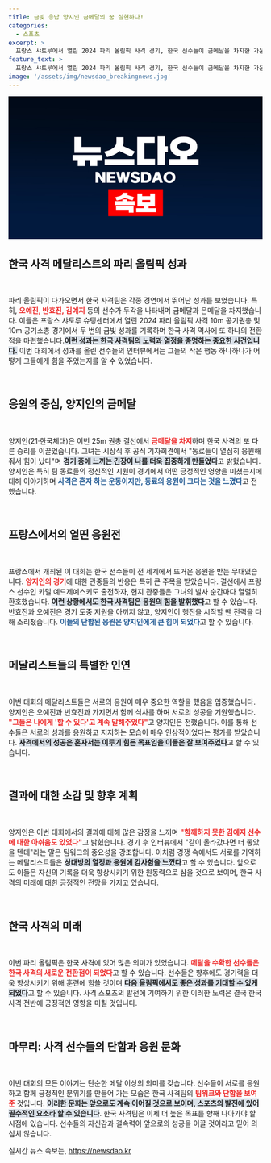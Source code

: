 ```yaml
---
title: 금빛 응답 양지인 금메달의 꿈 실현하다!
categories:
  - 스포츠
excerpt: >
  프랑스 샤토루에서 열린 2024 파리 올림픽 사격 경기, 한국 선수들이 금메달을 차지한 가운데 현지 관중과의 뜨거운 응원전이 화제를 모았다. 양지인의 금빛 성과와 동료들의 지원이 만들어낸 승리의 순간, 이들의 이야기에 귀 기울여보세요!
feature_text: >
  프랑스 샤토루에서 열린 2024 파리 올림픽 사격 경기, 한국 선수들이 금메달을 차지한 가운데 현지 관중과의 뜨거운 응원전이 화제를 모았다. 양지인의 금빛 성과와 동료들의 지원이 만들어낸 승리의 순간, 이들의 이야기에 귀 기울여보세요!
image: '/assets/img/newsdao_breakingnews.jpg'
---
```


<p><img src="/assets/img/newsdao_breakingnews.jpg" alt="ranknews 속보" /></p>

<h2 data-ke-size="size26">한국 사격 메달리스트의 파리 올림픽 성과</h2>

<p data-ke-size="size16">&nbsp;</p> 

<p>파리 올림픽이 다가오면서 한국 사격팀은 각종 경연에서 뛰어난 성과를 보였습니다. 특히, <b><span style="color: #ee2323;">오예진, 반효진, 김예지</span></b> 등의 선수가 두각을 나타내며 금메달과 은메달을 차지했습니다. 이들은 프랑스 샤토루 슈팅센터에서 열린 2024 파리 올림픽 사격 10m 공기권총 및 10m 공기소총 경기에서 두 번의 금빛 성과를 기록하며 한국 사격 역사에 또 하나의 전환점을 마련했습니다.<b><span style="background-color: #21538527;">이런 성과는 한국 사격팀의 노력과 열정을 증명하는 중요한 사건입니다.</span></b> 이번 대회에서 성과를 올린 선수들의 인터뷰에서는 그들의 작은 행동 하나하나가 어떻게 그들에게 힘을 주었는지를 알 수 있었습니다. </p>

<p data-ke-size="size16">&nbsp;</p> 

<h2 data-ke-size="size26">응원의 중심, 양지인의 금메달</h2>

<p data-ke-size="size16">&nbsp;</p> 

<p>양지인(21·한국체대)은 이번 25m 권총 결선에서 <b><span style="color: #ee2323;">금메달을 차지</span></b>하며 한국 사격의 또 다른 승리를 이끌었습니다. 그녀는 시상식 후 공식 기자회견에서 "동료들이 열심히 응원해줘서 힘이 났다"며 <b><span style="background-color: #21538527;">경기 중에 느끼는 긴장이 나를 더욱 집중하게 만들었다</span></b>고 밝혔습니다. 양지인은 특히 팀 동료들의 정신적인 지원이 경기에서 어떤 긍정적인 영향을 미쳤는지에 대해 이야기하며 <b><span style="color: #1a5490;">사격은 혼자 하는 운동이지만, 동료의 응원이 크다는 것을 느꼈다</span></b>고 전했습니다.</p>

<p data-ke-size="size16">&nbsp;</p> 

<h2 data-ke-size="size26">프랑스에서의 열띤 응원전</h2>

<p data-ke-size="size16">&nbsp;</p> 

<p>프랑스에서 개최된 이 대회는 한국 선수들이 전 세계에서 뜨거운 응원을 받는 무대였습니다. <b><span style="color: #ee2323;">양지인의 경기</span></b>에 대한 관중들의 반응은 특히 큰 주목을 받았습니다. 결선에서 프랑스 선수인 카밀 예드제예스키도 출전하자, 현지 관중들은 그녀의 발사 순간마다 열렬히 환호했습니다. <b><span style="background-color: #21538527;">이런 상황에서도 한국 사격팀은 응원의 힘을 발휘했다</span></b>고 할 수 있습니다. 반효진과 오예진은 경기 도중 지원을 아끼지 않고, 양지인이 행진을 시작할 땐 전력을 다해 소리쳤습니다. <b><span style="color: #1a5490;">이들의 단합된 응원은 양지인에게 큰 힘이 되었다</span></b>고 할 수 있습니다.</p>

<p data-ke-size="size16">&nbsp;</p> 

<h2 data-ke-size="size26">메달리스트들의 특별한 인연</h2>

<p data-ke-size="size16">&nbsp;</p> 

<p>이번 대회의 메달리스트들은 서로의 응원이 매우 중요한 역할을 했음을 입증했습니다. 양지인은 오예진과 반효진과 가지면서 함께 식사를 하며 서로의 성공을 기원했습니다. <b><span style="color: #ee2323;">"그들은 나에게 '할 수 있다'고 계속 말해주었다"</span></b>고 양지인은 전했습니다. 이를 통해 선수들은 서로의 성과를 응원하고 지지하는 모습이 매우 인상적이었다는 평가를 받았습니다. <b><span style="background-color: #21538527;">사격에서의 성공은 혼자서는 이루기 힘든 목표임을 이들은 잘 보여주었다</span></b>고 할 수 있습니다.</p>

<p data-ke-size="size16">&nbsp;</p> 

<h2 data-ke-size="size26">결과에 대한 소감 및 향후 계획</h2>

<p data-ke-size="size16">&nbsp;</p> 

<p>양지인은 이번 대회에서의 결과에 대해 많은 감정을 느끼며 <b><span style="color: #ee2323;"> "함께하지 못한 김예지 선수에 대한 아쉬움도 있었다"</span></b>고 밝혔습니다. 경기 후 인터뷰에서 "같이 올라갔다면 더 좋았을 텐데"라는 말은 팀워크의 중요성을 강조합니다. 이처럼 경쟁 속에서도 서로를 기억하는 메달리스트들은 <b><span style="background-color: #21538527;">상대방의 열정과 응원에 감사함을 느꼈다</span></b>고 할 수 있습니다. 앞으로도 이들은 자신의 기록을 더욱 향상시키기 위한 원동력으로 삼을 것으로 보이며, 한국 사격의 미래에 대한 긍정적인 전망을 가지고 있습니다.</p>

<p data-ke-size="size16">&nbsp;</p> 

<h2 data-ke-size="size26">한국 사격의 미래</h2>

<p data-ke-size="size16">&nbsp;</p> 

<p>이번 파리 올림픽은 한국 사격에 있어 많은 의미가 있었습니다. <b><span style="color: #ee2323;">메달을 수확한 선수들은 한국 사격의 새로운 전환점이 되었다</span></b>고 할 수 있습니다. 선수들은 향후에도 경기력을 더욱 향상시키기 위해 훈련에 힘쓸 것이며 <b><span style="background-color: #21538527;">다음 올림픽에서도 좋은 성과를 기대할 수 있게 되었다</span></b>고 할 수 있습니다. 사격 스포츠의 발전에 기여하기 위한 이러한 노력은 결국 한국 사격 전반에 긍정적인 영향을 미칠 것입니다.</p>

<p data-ke-size="size16">&nbsp;</p> 

<h2 data-ke-size="size26">마무리: 사격 선수들의 단합과 응원 문화</h2>

<p data-ke-size="size16">&nbsp;</p> 

<p>이번 대회의 모든 이야기는 단순한 메달 이상의 의미를 갖습니다. 선수들이 서로를 응원하고 함께 긍정적인 분위기를 만들어 가는 모습은 한국 사격팀의 <b><span style="color: #ee2323;">팀워크와 단합을 보여준</span></b> 것입니다. <b><span style="background-color: #21538527;">이러한 문화는 앞으로도 계속 이어질 것으로 보이며, 스포츠의 발전에 있어 필수적인 요소라 할 수 있습니다</span></b>. 한국 사격팀은 이제 더 높은 목표를 향해 나아가야 할 시점에 있습니다. 선수들의 자신감과 결속력이 앞으로의 성공을 이끌 것이라고 믿어 의심치 않습니다.</p>
실시간 뉴스 속보는, <a href="https://newsdao.kr" rel="dofollow">https://newsdao.kr</a>


